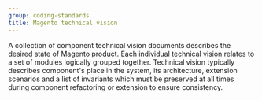```yaml
---
group: coding-standards
title: Magento technical vision
---
```


A collection of component technical vision documents describes the desired state of Magento product.
Each individual technical vision relates to a set of modules logically grouped together. Technical vision typically describes component's place in the system, its architecture, extension scenarios and a list of invariants which must be preserved at all times during component refactoring or extension to ensure consistency.  
